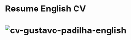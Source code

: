 <h1> Resume English CV <h1> 

![cv-gustavo-padilha-english](https://github.com/gugapadilha/cv-atualizado/assets/79876042/d2359e13-8df8-4c83-bd99-b82bc1e8f42a)
